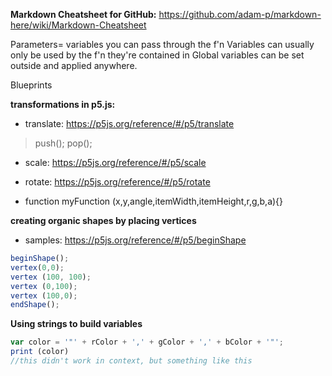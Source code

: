 **Markdown Cheatsheet for GitHub:** https://github.com/adam-p/markdown-here/wiki/Markdown-Cheatsheet

Parameters= variables you can pass through the f'n
Variables can usually only be used by the f'n they're contained in
Global variables can be set outside and applied anywhere.

Blueprints

**transformations in p5.js:**
* translate: https://p5js.org/reference/#/p5/translate
> push(); pop();
* scale: https://p5js.org/reference/#/p5/scale
* rotate: https://p5js.org/reference/#/p5/rotate

* function myFunction (x,y,angle,itemWidth,itemHeight,r,g,b,a){}

**creating organic shapes by placing vertices**
* samples: https://p5js.org/reference/#/p5/beginShape
```javascript
beginShape();
vertex(0,0);
vertex (100, 100);
vertex (0,100);
vertex (100,0);
endShape();
```
**Using strings to build variables**
```javascript
var color = '"' + rColor + ',' + gColor + ',' + bColor + '"';
print (color)
//this didn't work in context, but something like this
```
